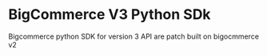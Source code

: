 # BigCommerce V3 Python SDk
Bigcommerce python SDK for version 3 API are patch built on bigocmmerce v2
